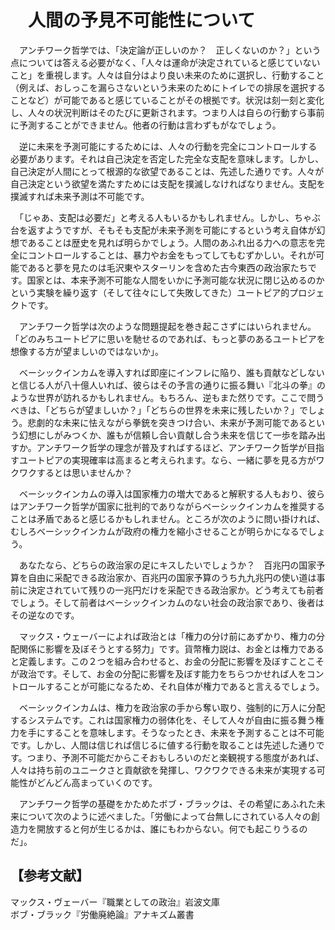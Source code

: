 # 　人間の予見不可能性について

　アンチワーク哲学では、「決定論が正しいのか？　正しくないのか？」という点については答える必要がなく、「人々は運命が決定されていると感じていないこと」を重視します。人々は自分はより良い未来のために選択し、行動すること（例えば、おしっこを漏らさないという未来のためにトイレでの排尿を選択することなど）が可能であると感じていることがその根拠です。状況は刻一刻と変化し、人々の状況判断はそのたびに更新されます。つまり人は自らの行動すら事前に予測することができません。他者の行動は言わずもがなでしょう。

　逆に未来を予測可能にするためには、人々の行動を完全にコントロールする必要があります。それは自己決定を否定した完全な支配を意味します。しかし、自己決定が人間にとって根源的な欲望であることは、先述した通りです。人々が自己決定という欲望を満たすためには支配を撲滅しなければなりません。支配を撲滅すれば未来予測は不可能です。

　「じゃあ、支配は必要だ」と考える人もいるかもしれません。しかし、ちゃぶ台を返すようですが、そもそも支配が未来予測を可能にするという考え自体が幻想であることは歴史を見れば明らかでしょう。人間のあふれ出る力への意志を完全にコントロールすることは、暴力やお金をもってしてもむずかしい。それが可能であると夢を見たのは毛沢東やスターリンを含めた古今東西の政治家たちです。国家とは、本来予測不可能な人間をいかに予測可能な状況に閉じ込めるのかという実験を繰り返す（そして往々にして失敗してきた）ユートピア的プロジェクトです。

　アンチワーク哲学は次のような問題提起を巻き起こさずにはいられません。「どのみちユートピアに思いを馳せるのであれば、もっと夢のあるユートピアを想像する方が望ましいのではないか」。

　ベーシックインカムを導入すれば即座にインフレに陥り、誰も貢献などしないと信じる人が八十億人いれば、彼らはその予言の通りに振る舞い『北斗の拳』のような世界が訪れるかもしれません。もちろん、逆もまた然りです。ここで問うべきは、「どちらが望ましいか？」「どちらの世界を未来に残したいか？」でしょう。悲劇的な未来に怯えながら拳銃を突きつけ合い、未来が予測可能であるという幻想にしがみつくか、誰もが信頼し合い貢献し合う未来を信じて一歩を踏み出すか。アンチワーク哲学の理念が普及すればするほど、アンチワーク哲学が目指すユートピアの実現確率は高まると考えられます。なら、一緒に夢を見る方がワクワクするとは思いませんか？

　ベーシックインカムの導入は国家権力の増大であると解釈する人もおり、彼らはアンチワーク哲学が国家に批判的でありながらベーシックインカムを推奨することは矛盾であると感じるかもしれません。ところが次のように問い掛ければ、むしろベーシックインカムが政府の権力を縮小させることが明らかになるでしょう。

　あなたなら、どちらの政治家の足にキスしたいでしょうか？　百兆円の国家予算を自由に采配できる政治家か、百兆円の国家予算のうち九九兆円の使い道は事前に決定されていて残りの一兆円だけを采配できる政治家か。どう考えても前者でしょう。そして前者はベーシックインカムのない社会の政治家であり、後者はその逆なのです。

　マックス・ウェーバーによれば政治とは「権力の分け前にあずかり、権力の分配関係に影響を及ぼそうとする努力」です。貨幣権力説は、お金とは権力であると定義します。この２つを組み合わせると、お金の分配に影響を及ぼすことこそが政治です。そして、お金の分配に影響を及ぼす能力をちらつかせれば人をコントロールすることが可能になるため、それ自体が権力であると言えるでしょう。

　ベーシックインカムは、権力を政治家の手から奪い取り、強制的に万人に分配するシステムです。これは国家権力の弱体化を、そして人々が自由に振る舞う権力を手にすることを意味します。そうなったとき、未来を予測することは不可能です。しかし、人間は信じれば信じるに値する行動を取ることは先述した通りです。つまり、予測不可能だからこそおもしろいのだと楽観視する態度があれば、人々は持ち前のユニークさと貢献欲を発揮し、ワクワクできる未来が実現する可能性がどんどん高まっていくのです。

　アンチワーク哲学の基礎をかためたボブ・ブラックは、その希望にあふれた未来について次のように述べました。「労働によって台無しにされている人々の創造力を開放すると何が生じるかは、誰にもわからない。何でも起こりうるのだ」。

## 【参考文献】
マックス・ヴェーバー『職業としての政治』岩波文庫<br>
ボブ・ブラック『労働廃絶論』アナキズム叢書